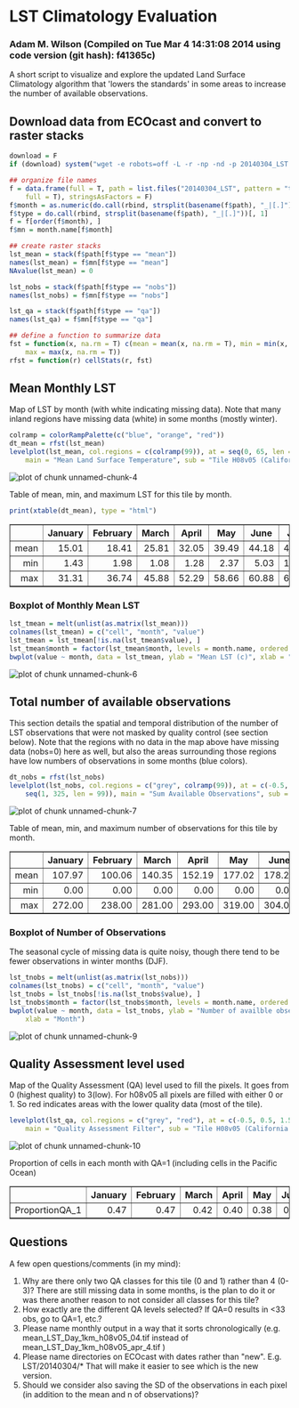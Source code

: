 LST Climatology Evaluation
====



### Adam M. Wilson (Compiled on Tue Mar  4 14:31:08 2014  using code version (git hash): f41365c)

A short script to visualize and explore the updated Land Surface Climatology algorithm that 'lowers the standards' in some areas to increase the number of available observations.  





## Download data from ECOcast and convert to raster stacks

```r
download = F
if (download) system("wget -e robots=off -L -r -np -nd -p 20140304_LST -nc -A tif http://ecocast.arc.nasa.gov/data/pub/climateLayers/LST_new/")

## organize file names
f = data.frame(full = T, path = list.files("20140304_LST", pattern = "tif$", 
    full = T), stringsAsFactors = F)
f$month = as.numeric(do.call(rbind, strsplit(basename(f$path), "_|[.]"))[, 7])
f$type = do.call(rbind, strsplit(basename(f$path), "_|[.]"))[, 1]
f = f[order(f$month), ]
f$mn = month.name[f$month]

## create raster stacks
lst_mean = stack(f$path[f$type == "mean"])
names(lst_mean) = f$mn[f$type == "mean"]
NAvalue(lst_mean) = 0

lst_nobs = stack(f$path[f$type == "nobs"])
names(lst_nobs) = f$mn[f$type == "nobs"]

lst_qa = stack(f$path[f$type == "qa"])
names(lst_qa) = f$mn[f$type == "qa"]

## define a function to summarize data
fst = function(x, na.rm = T) c(mean = mean(x, na.rm = T), min = min(x, na.rm = T), 
    max = max(x, na.rm = T))
rfst = function(r) cellStats(r, fst)
```


## Mean Monthly LST

Map of LST by month (with white indicating missing data).  Note that many inland regions have missing data (white) in some months (mostly winter).

```r
colramp = colorRampPalette(c("blue", "orange", "red"))
dt_mean = rfst(lst_mean)
levelplot(lst_mean, col.regions = c(colramp(99)), at = seq(0, 65, len = 99), 
    main = "Mean Land Surface Temperature", sub = "Tile H08v05 (California and Northern Mexico)")
```

![plot of chunk unnamed-chunk-4](http://i.imgur.com/LTEp1xT.png) 



Table of mean, min, and maximum LST for this tile by month.

```r
print(xtable(dt_mean), type = "html")
```

<!-- html table generated in R 3.0.2 by xtable 1.7-1 package -->
<!-- Tue Mar  4 14:19:55 2014 -->
<TABLE border=1>
<TR> <TH>  </TH> <TH> January </TH> <TH> February </TH> <TH> March </TH> <TH> April </TH> <TH> May </TH> <TH> June </TH> <TH> July </TH> <TH> August </TH> <TH> September </TH> <TH> October </TH> <TH> November </TH> <TH> December </TH>  </TR>
  <TR> <TD align="right"> mean </TD> <TD align="right"> 15.01 </TD> <TD align="right"> 18.41 </TD> <TD align="right"> 25.81 </TD> <TD align="right"> 32.05 </TD> <TD align="right"> 39.49 </TD> <TD align="right"> 44.18 </TD> <TD align="right"> 44.70 </TD> <TD align="right"> 41.96 </TD> <TD align="right"> 38.59 </TD> <TD align="right"> 30.84 </TD> <TD align="right"> 21.77 </TD> <TD align="right"> 14.33 </TD> </TR>
  <TR> <TD align="right"> min </TD> <TD align="right"> 1.43 </TD> <TD align="right"> 1.98 </TD> <TD align="right"> 1.08 </TD> <TD align="right"> 1.28 </TD> <TD align="right"> 2.37 </TD> <TD align="right"> 5.03 </TD> <TD align="right"> 12.04 </TD> <TD align="right"> 12.96 </TD> <TD align="right"> 12.72 </TD> <TD align="right"> 6.90 </TD> <TD align="right"> 2.77 </TD> <TD align="right"> 2.76 </TD> </TR>
  <TR> <TD align="right"> max </TD> <TD align="right"> 31.31 </TD> <TD align="right"> 36.74 </TD> <TD align="right"> 45.88 </TD> <TD align="right"> 52.29 </TD> <TD align="right"> 58.66 </TD> <TD align="right"> 60.88 </TD> <TD align="right"> 61.15 </TD> <TD align="right"> 60.99 </TD> <TD align="right"> 57.07 </TD> <TD align="right"> 48.82 </TD> <TD align="right"> 39.17 </TD> <TD align="right"> 29.42 </TD> </TR>
   </TABLE>


###  Boxplot of Monthly Mean LST

```r
lst_tmean = melt(unlist(as.matrix(lst_mean)))
colnames(lst_tmean) = c("cell", "month", "value")
lst_tmean = lst_tmean[!is.na(lst_tmean$value), ]
lst_tmean$month = factor(lst_tmean$month, levels = month.name, ordered = T)
bwplot(value ~ month, data = lst_tmean, ylab = "Mean LST (c)", xlab = "Month")
```

![plot of chunk unnamed-chunk-6](http://i.imgur.com/5Knr2zX.png) 



## Total number of available observations

This section details the spatial and temporal distribution of the number of LST observations that were not masked by quality control (see section below).  Note that the regions with no data in the map above have missing data (nobs=0) here as well, but also the areas surrounding those regions have low numbers of observations in some months (blue colors).  

```r
dt_nobs = rfst(lst_nobs)
levelplot(lst_nobs, col.regions = c("grey", colramp(99)), at = c(-0.5, 0.5, 
    seq(1, 325, len = 99)), main = "Sum Available Observations", sub = "Tile H08v05 (California and Northern Mexico) \n Grey indicates zero observations")
```

![plot of chunk unnamed-chunk-7](http://i.imgur.com/n7HfvPt.png) 


Table of mean, min, and maximum number of observations for this tile by month.
<!-- html table generated in R 3.0.2 by xtable 1.7-1 package -->
<!-- Tue Mar  4 14:21:49 2014 -->
<TABLE border=1>
<TR> <TH>  </TH> <TH> January </TH> <TH> February </TH> <TH> March </TH> <TH> April </TH> <TH> May </TH> <TH> June </TH> <TH> July </TH> <TH> August </TH> <TH> September </TH> <TH> October </TH> <TH> November </TH> <TH> December </TH>  </TR>
  <TR> <TD align="right"> mean </TD> <TD align="right"> 107.97 </TD> <TD align="right"> 100.06 </TD> <TD align="right"> 140.35 </TD> <TD align="right"> 152.19 </TD> <TD align="right"> 177.02 </TD> <TD align="right"> 178.22 </TD> <TD align="right"> 156.86 </TD> <TD align="right"> 169.87 </TD> <TD align="right"> 180.29 </TD> <TD align="right"> 167.68 </TD> <TD align="right"> 136.12 </TD> <TD align="right"> 102.86 </TD> </TR>
  <TR> <TD align="right"> min </TD> <TD align="right"> 0.00 </TD> <TD align="right"> 0.00 </TD> <TD align="right"> 0.00 </TD> <TD align="right"> 0.00 </TD> <TD align="right"> 0.00 </TD> <TD align="right"> 0.00 </TD> <TD align="right"> 0.00 </TD> <TD align="right"> 0.00 </TD> <TD align="right"> 0.00 </TD> <TD align="right"> 0.00 </TD> <TD align="right"> 0.00 </TD> <TD align="right"> 0.00 </TD> </TR>
  <TR> <TD align="right"> max </TD> <TD align="right"> 272.00 </TD> <TD align="right"> 238.00 </TD> <TD align="right"> 281.00 </TD> <TD align="right"> 293.00 </TD> <TD align="right"> 319.00 </TD> <TD align="right"> 304.00 </TD> <TD align="right"> 319.00 </TD> <TD align="right"> 324.00 </TD> <TD align="right"> 310.00 </TD> <TD align="right"> 305.00 </TD> <TD align="right"> 271.00 </TD> <TD align="right"> 260.00 </TD> </TR>
   </TABLE>


###  Boxplot of Number of Observations
The seasonal cycle of missing data is quite noisy, though there tend to be fewer observations in winter months (DJF).  

```r
lst_tnobs = melt(unlist(as.matrix(lst_nobs)))
colnames(lst_tnobs) = c("cell", "month", "value")
lst_tnobs = lst_tnobs[!is.na(lst_tnobs$value), ]
lst_tnobs$month = factor(lst_tnobs$month, levels = month.name, ordered = T)
bwplot(value ~ month, data = lst_tnobs, ylab = "Number of availble observations", 
    xlab = "Month")
```

![plot of chunk unnamed-chunk-9](http://i.imgur.com/G9g9qQw.png) 



## Quality Assessment level used

Map of the Quality Assessment (QA) level used to fill the pixels. It goes from 0 (highest quality) to 3(low). For h08v05 all pixels are filled with either 0 or 1. So red indicates areas with the lower quality data (most of the tile).

```r
levelplot(lst_qa, col.regions = c("grey", "red"), at = c(-0.5, 0.5, 1.5), cuts = 2, 
    main = "Quality Assessment Filter", sub = "Tile H08v05 (California and Northern Mexico)")
```

![plot of chunk unnamed-chunk-10](http://i.imgur.com/LWLYRXJ.png) 



Proportion of cells in each month with QA=1 (including cells in the Pacific Ocean)
<!-- html table generated in R 3.0.2 by xtable 1.7-1 package -->
<!-- Tue Mar  4 14:23:35 2014 -->
<TABLE border=1>
<TR> <TH>  </TH> <TH> January </TH> <TH> February </TH> <TH> March </TH> <TH> April </TH> <TH> May </TH> <TH> June </TH> <TH> July </TH> <TH> August </TH> <TH> September </TH> <TH> October </TH> <TH> November </TH> <TH> December </TH>  </TR>
  <TR> <TD align="right"> ProportionQA_1 </TD> <TD align="right"> 0.47 </TD> <TD align="right"> 0.47 </TD> <TD align="right"> 0.42 </TD> <TD align="right"> 0.40 </TD> <TD align="right"> 0.38 </TD> <TD align="right"> 0.37 </TD> <TD align="right"> 0.42 </TD> <TD align="right"> 0.40 </TD> <TD align="right"> 0.38 </TD> <TD align="right"> 0.38 </TD> <TD align="right"> 0.43 </TD> <TD align="right"> 0.47 </TD> </TR>
   </TABLE>



## Questions

A few open questions/comments (in my mind):

  1. Why are there only two QA classes for this tile (0 and 1) rather than 4 (0-3)?  There are still missing data in some months, is the plan to do it or was there another reason to not consider all classes for this tile?
  2. How exactly are the different QA levels selected?  If QA=0 results in <33 obs, go to QA=1, etc.?  
  3.  Please name monthly output in a way that it sorts chronologically  (e.g. mean_LST_Day_1km_h08v05_04.tif instead of mean_LST_Day_1km_h08v05_apr_4.tif )  
  4.  Please name directories on ECOcast with dates rather than "new".  E.g. LST/20140304/*   That will make it easier to see which is the new version.
  5.  Should we consider also saving the SD of the observations in each pixel (in addition to the mean and n of observations)?

